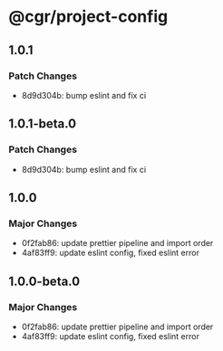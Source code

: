 # @cgr/project-config

## 1.0.1

### Patch Changes

- 8d9d304b: bump eslint and fix ci

## 1.0.1-beta.0

### Patch Changes

- 8d9d304b: bump eslint and fix ci

## 1.0.0

### Major Changes

- 0f2fab86: update prettier pipeline and import order
- 4af83ff9: update eslint config, fixed eslint error

## 1.0.0-beta.0

### Major Changes

- 0f2fab86: update prettier pipeline and import order
- 4af83ff9: update eslint config, fixed eslint error
